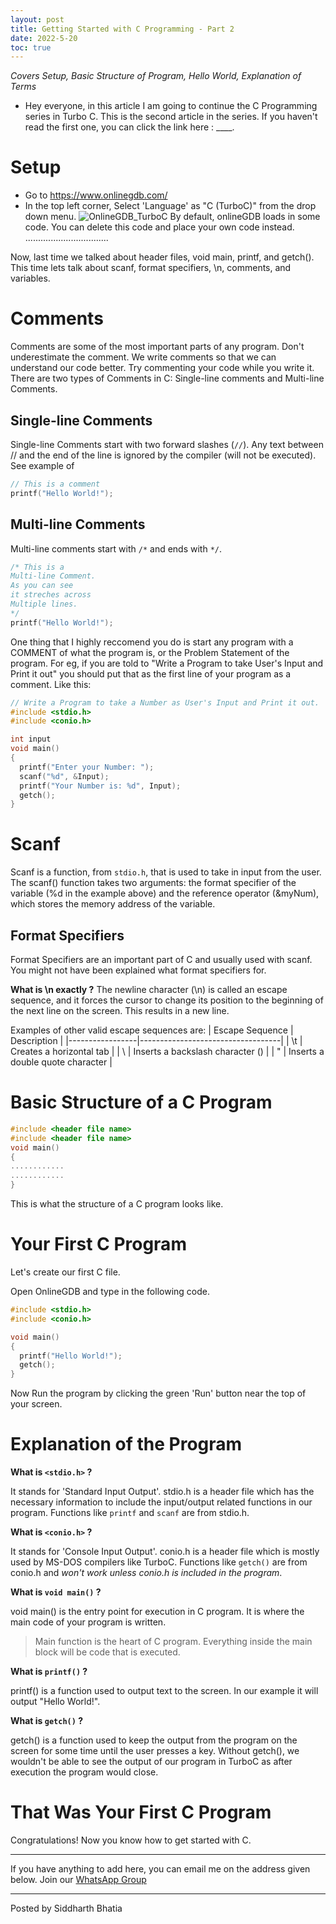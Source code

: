 ```yaml
---
layout: post
title: Getting Started with C Programming - Part 2
date: 2022-5-20
toc: true
---
```


_Covers Setup, Basic Structure of Program, Hello World, Explanation of Terms_

<!-- more -->

+ Hey everyone, in this article I am going to continue the C Programming series in Turbo C. This is the second article in the series. If you haven't read the first one, you can click the link here : ____.

# Setup
+ Go to <https://www.onlinegdb.com/>
+ In the top left corner, Select 'Language' as "C (TurboC)" from the drop down menu. 
![OnlineGDB_TurboC](https://user-images.githubusercontent.com/46340124/163584994-c86cf4cc-e69a-4369-8d6d-d09ed0dd627a.png)
By default, onlineGDB loads in some code. You can delete this code and place your own code instead.
.................................

Now, last time we talked about header files, void main, printf, and getch().
This time lets talk about scanf, format specifiers, \n, comments, and variables.

# Comments
Comments are some of the most important parts of any program. Don't underestimate the comment. We write comments so that we can understand our code better. Try commenting your code while you write it.
There are two types of Comments in C: Single-line comments and Multi-line Comments.

## Single-line Comments
Single-line Comments start with two forward slashes (`//`).
Any text between // and the end of the line is ignored by the compiler (will not be executed).
See example of 
```c
// This is a comment
printf("Hello World!");
```

## Multi-line Comments
Multi-line comments start with `/*` and ends with `*/`.
```c
/* This is a 
Multi-line Comment.
As you can see
it streches across
Multiple lines.
*/
printf("Hello World!");
````


One thing that I highly reccomend you do is start any program with a COMMENT of what the program is, or the Problem Statement of the program. For eg, if you are told to "Write a Program to take User's Input and Print it out" you should put that as the first line of your program as a comment. Like this:
```c
// Write a Program to take a Number as User's Input and Print it out.
#include <stdio.h>
#include <conio.h>

int input
void main() 
{
  printf("Enter your Number: ");
  scanf("%d", &Input);
  printf("Your Number is: %d", Input);
  getch();
}
```
# Scanf
Scanf is a function, from `stdio.h`, that is used to take in input from the user. 
The scanf() function takes two arguments: the format specifier of the variable (%d in the example above) and the reference operator (&myNum), which stores the memory address of the variable.

## Format Specifiers
Format Specifiers are an important part of C and usually used with scanf. You might not have been explained what format specifiers for. 

**What is \n exactly ?**
The newline character (\n) is called an escape sequence, and it forces the cursor to change its position to the beginning of the next line on the screen. This results in a new line.

Examples of other valid escape sequences are: 
| Escape Sequence | Description                       |
|-----------------|-----------------------------------|
| \t              | Creates a horizontal tab          |
| \\              | Inserts a backslash character (\) |
| \"              | Inserts a double quote character  |













# Basic Structure of a C Program
```c
#include <header file name>
#include <header file name>
void main()
{
............
............
}
```
This is what the structure of a C program looks like.

# Your First C Program
Let's create our first C file.

Open OnlineGDB and type in the following code.

```c
#include <stdio.h>
#include <conio.h>

void main() 
{
  printf("Hello World!");
  getch();
}
```
Now Run the program by clicking the green 'Run' button near the top of your screen.

# Explanation of the Program

**What is `<stdio.h>` ?**

It stands for 'Standard Input Output'. stdio.h is a header file which has the necessary information to include the input/output related functions in our program. Functions like `printf` and `scanf` are from stdio.h.

**What is `<conio.h>` ?**

It stands for 'Console Input Output'. conio.h is a header file which is mostly used by MS-DOS compilers like TurboC. Functions like `getch()` are from conio.h and _won't work unless conio.h is included in the program_.

**What is `void main()` ?**

void main() is the entry point for execution in C program. It is where the main code of your program is written. 
> Main function is the heart of C program. Everything inside the main block will be code that is executed.

**What is `printf()` ?**

printf() is a function used to output text to the screen. In our example it will output "Hello World!".

**What is `getch()` ?**

getch() is a function used to keep the output from the program on the screen for some time until the user presses a key. Without getch(), we wouldn't be able to see the output of our program in TurboC as after execution the program would close.


# That Was Your First C Program
Congratulations! Now you know how to get started with C. 


---

If you have anything to add here, you can email me on the address given below.
Join our [WhatsApp Group](https://chat.whatsapp.com/K3NrW5tPwrsHhfbdYstjLl)

---

Posted by Siddharth Bhatia

